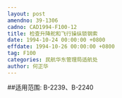 ```yaml
---
layout: post
amendno: 39-1306
cadno: CAD1994-F100-12
title: 检查升降舵和飞行操纵锁钢索
date: 1994-10-24 00:00:00 +0800
effdate: 1994-10-26 00:00:00 +0800
tag: F100
categories: 民航华东管理局适航处
author: 何正华
---
```


##适用范围:
B-2239、B-2240

